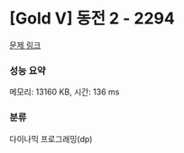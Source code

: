 # [Gold V] 동전 2 - 2294 

[문제 링크](https://www.acmicpc.net/problem/2294) 

### 성능 요약

메모리: 13160 KB, 시간: 136 ms

### 분류

다이나믹 프로그래밍(dp)

